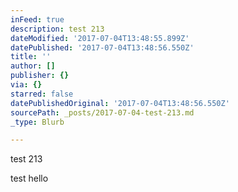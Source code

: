 ```yaml
---
inFeed: true
description: test 213
dateModified: '2017-07-04T13:48:55.899Z'
datePublished: '2017-07-04T13:48:56.550Z'
title: ''
author: []
publisher: {}
via: {}
starred: false
datePublishedOriginal: '2017-07-04T13:48:56.550Z'
sourcePath: _posts/2017-07-04-test-213.md
_type: Blurb

---
```

test 213

test hello